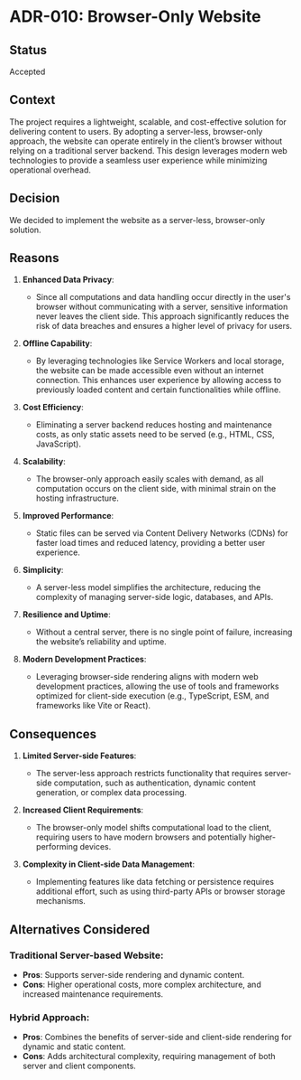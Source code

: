 # ADR-010: Browser-Only Website

## Status

Accepted

## Context

The project requires a lightweight, scalable, and cost-effective solution for
delivering content to users. By adopting a server-less, browser-only approach,
the website can operate entirely in the client’s browser without relying on a
traditional server backend. This design leverages modern web technologies to
provide a seamless user experience while minimizing operational overhead.

## Decision

We decided to implement the website as a server-less, browser-only solution.

## Reasons

1. **Enhanced Data Privacy**:
   - Since all computations and data handling occur directly in the user's
     browser without communicating with a server, sensitive information never
     leaves the client side. This approach significantly reduces the risk of
     data breaches and ensures a higher level of privacy for users.

2. **Offline Capability**:
   - By leveraging technologies like Service Workers and local storage, the
     website can be made accessible even without an internet connection. This
     enhances user experience by allowing access to previously loaded content
     and certain functionalities while offline.

3. **Cost Efficiency**:
   - Eliminating a server backend reduces hosting and maintenance costs, as only
     static assets need to be served (e.g., HTML, CSS, JavaScript).

4. **Scalability**:
   - The browser-only approach easily scales with demand, as all computation
     occurs on the client side, with minimal strain on the hosting
     infrastructure.

5. **Improved Performance**:
   - Static files can be served via Content Delivery Networks (CDNs) for faster
     load times and reduced latency, providing a better user experience.

6. **Simplicity**:
   - A server-less model simplifies the architecture, reducing the complexity of
     managing server-side logic, databases, and APIs.

7. **Resilience and Uptime**:
   - Without a central server, there is no single point of failure, increasing
     the website’s reliability and uptime.

8. **Modern Development Practices**:
   - Leveraging browser-side rendering aligns with modern web development
     practices, allowing the use of tools and frameworks optimized for
     client-side execution (e.g., TypeScript, ESM, and frameworks like Vite or
     React).

## Consequences

1. **Limited Server-side Features**:
   - The server-less approach restricts functionality that requires server-side
     computation, such as authentication, dynamic content generation, or complex
     data processing.

2. **Increased Client Requirements**:
   - The browser-only model shifts computational load to the client, requiring
     users to have modern browsers and potentially higher-performing devices.

3. **Complexity in Client-side Data Management**:
   - Implementing features like data fetching or persistence requires additional
     effort, such as using third-party APIs or browser storage mechanisms.

## Alternatives Considered

### Traditional Server-based Website:
   - **Pros**: Supports server-side rendering and dynamic content.
   - **Cons**: Higher operational costs, more complex architecture, and
     increased maintenance requirements.

### Hybrid Approach:
   - **Pros**: Combines the benefits of server-side and client-side rendering
     for dynamic and static content.
   - **Cons**: Adds architectural complexity, requiring management of both
     server and client components.
